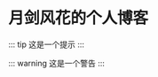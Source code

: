 # 月剑风花的个人博客


[comment]: <> (<Test-index/>)

[comment]: <> (<Badge text="beta" type="warning"/> <Badge text="默认主题"/>)


::: tip
这是一个提示
:::

::: warning
这是一个警告
:::